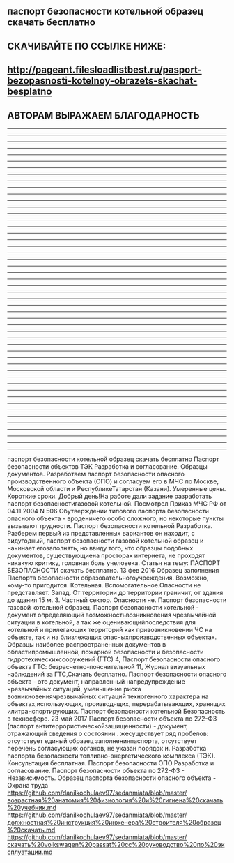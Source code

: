 паспорт безопасности котельной образец скачать бесплатно
--------------------------------------------------
СКАЧИВАЙТЕ ПО ССЫЛКЕ НИЖЕ:
--------------------------------------------------
http://pageant.filesloadlistbest.ru/pasport-bezopasnosti-kotelnoy-obrazets-skachat-besplatno
--------------------------------------------------
АВТОРАМ ВЫРАЖАЕМ БЛАГОДАРНОСТЬ
--------------------------------------------------
--------------------------------------------------
--------------------------------------------------
--------------------------------------------------
--------------------------------------------------
--------------------------------------------------
--------------------------------------------------
--------------------------------------------------
--------------------------------------------------
--------------------------------------------------
--------------------------------------------------
--------------------------------------------------
--------------------------------------------------
--------------------------------------------------
--------------------------------------------------
--------------------------------------------------
--------------------------------------------------
--------------------------------------------------
--------------------------------------------------
--------------------------------------------------
--------------------------------------------------
--------------------------------------------------
--------------------------------------------------
--------------------------------------------------
--------------------------------------------------
--------------------------------------------------
--------------------------------------------------
--------------------------------------------------
--------------------------------------------------
--------------------------------------------------
--------------------------------------------------
--------------------------------------------------
--------------------------------------------------
--------------------------------------------------
--------------------------------------------------
--------------------------------------------------
--------------------------------------------------
--------------------------------------------------
--------------------------------------------------
--------------------------------------------------
--------------------------------------------------
--------------------------------------------------
--------------------------------------------------
--------------------------------------------------
--------------------------------------------------
--------------------------------------------------
--------------------------------------------------
--------------------------------------------------
--------------------------------------------------
--------------------------------------------------
--------------------------------------------------
паспорт безопасности котельной образец скачать бесплатно Паспорт безопасности объектов ТЭК  Разработка и согласование. Образцы документов. Разработаем паспорт безопасности опасного производственного объекта (ОПО) и согласуем его в МЧС по Москве, Московской области и РеспубликеТатарстан (Казани). Умеренные цены. Короткие сроки. Добрый день!На работе дали задание разработать паспорт безопасностигазовой котельной. Посмотрел Приказ МЧС РФ от 04.11.2004 N 506 Обутверждении типового паспорта безопасности опасного объекта - вроденичего особо сложного, но некоторые пункты вызывают трудности. Паспорт безопасности котельной  Разработка. Разберем первый из представленных вариантов  он находит, с видугодный, паспорт безопасности газовой котельной образец и начинает егозаполнять, но ввиду того, что образцы подобных документов, существующиена просторах интернета, не проходят никакую критику, головная боль учеловека. Статья на тему: ПАСПОРТ БЕЗОПАСНОСТИ  скачать бесплатно. 13 фев 2016  Образец заполнения Паспорта безопасности образовательногоучреждения. Возможно, кому-то пригодится.  Котельная. Вспомогательное.Опасности не представляет. Запад. От территории до территории граничит, от здания до здания  15 м. 3. Частный сектор. Опасности не. Паспорт безопасности газовой котельной образец. Паспорт безопасности котельной - документ определяющий возможностьвозникновения чрезвычайной ситуации в котельной, а так же оценивающийпоследствия для котельной и прилегающих территорий как привозникновении ЧС на объекте, так и на близлежащих опасныхпроизводственных объектах. Образцы наиболее распространенных документов в областипромышленной, пожарной безопасности и безопасности гидротехическихсооружений (ГТС)  4, Паспорт безопасности опасного объекта ГТС: безрасчетно-пояснительной  11, Журнал визуальных наблюдений за ГТС,Скачать бесплатно. Паспорт безопасности опасного объекта - это документ, направленный напредупреждение чрезвычайных ситуаций, уменьшение риска возникновениячрезвычайных ситуаций техногенного характера на объектах,использующих, производящих, перерабатывающих, хранящих илитранспортирующих. Паспорт безопасности котельной  Безопасность в техносфере. 23 май 2017  Паспорт безопасности объекта по 272-ФЗ (паспорт антитеррористическойзащищенности) - документ, отражающий сведения о состоянии . жесуществует ряд пробелов: отсутствует единый образец заполненияпаспорта, отсутствует перечень согласующих органов, не указан порядок и. Разработка паспорта безопасности топливно-энергетического комплекса (ТЭК). Консультация бесплатная.
Паспорт безопасности ОПО  Разработка и согласование. Паспорт безопасности объекта по 272-ФЗ - Независимость. Образец паспорта безопасности опасного объекта - Охрана труда
https://github.com/danilkochulaev97/sedanmiata/blob/master/возрастная%20анатомия%20физиология%20и%20гигиена%20скачать%20учебник.md
https://github.com/danilkochulaev97/sedanmiata/blob/master/должностная%20инструкция%20инженера%20строителя%20образец%20скачать.md
https://github.com/danilkochulaev97/sedanmiata/blob/master/скачать%20volkswagen%20passat%20cc%20руководство%20по%20эксплуатации.md